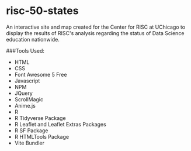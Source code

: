 # risc-50-states
An interactive site and map created for the Center for RISC at UChicago to display the results of RISC's analysis regarding the status of Data Science education nationwide.

###Tools Used:
- HTML
- CSS
- Font Awesome 5 Free
- Javascript
- NPM
- JQuery
- ScrollMagic
- Anime.js
- R
- R Tidyverse Package
- R Leaflet and Leaflet Extras Packages
- R SF Package
- R HTMLTools Package
- Vite Bundler

